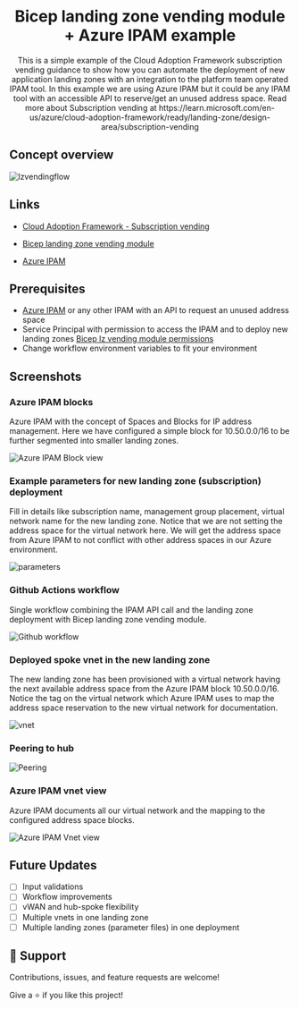 <h1 align="center">Bicep landing zone vending module + Azure IPAM example </h1>

<p align="center">This is a simple example of the Cloud Adoption Framework subscription vending guidance to show how you can automate the deployment of new application landing zones with an integration to the platform team operated IPAM tool. In this example we are using Azure IPAM but it could be any IPAM tool with an accessible API to reserve/get an unused address space. Read more about Subscription vending at https://learn.microsoft.com/en-us/azure/cloud-adoption-framework/ready/landing-zone/design-area/subscription-vending</p>

## Concept overview

![lzvendingflow](https://user-images.githubusercontent.com/98233333/229721561-7a67062d-ebf6-4453-abf4-322e437dc70e.png)


## Links

- [Cloud Adoption Framework - Subscription vending](https://learn.microsoft.com/en-us/azure/cloud-adoption-framework/ready/landing-zone/design-area/subscription-vending "Cloud Adoption Framework - Subscription vending")

- [Bicep landing zone vending module](https://github.com/Azure/bicep-lz-vending "Bicep landing zone vending module for Azure repo")

- [Azure IPAM](https://github.com/Azure/ipam "Azure IPAM repo")

## Prerequisites 

- [Azure IPAM](https://azure.github.io/ipam/#/deployment/README "Azure IPAM") or any other IPAM with an API to request an unused address space
- Service Principal with permission to access the IPAM and to deploy new landing zones [Bicep lz vending module permissions](https://github.com/azure/bicep-lz-vending/wiki/permissions)
- Change workflow environment variables to fit your environment

## Screenshots

### Azure IPAM blocks
Azure IPAM with the concept of Spaces and Blocks for IP address management. Here we have configured a simple block for 10.50.0.0/16 to be further segmented into smaller landing zones. 

![Azure IPAM Block view](https://user-images.githubusercontent.com/98233333/229759410-12747ac1-b264-4afd-ac1e-d004b0e72a20.png)

### Example parameters for new landing zone (subscription) deployment
Fill in details like subscription name, management group placement, virtual network name for the new landing zone. Notice that we are not setting the address space for the virtual network here. We will get the address space from Azure IPAM to not conflict with other address spaces in our Azure environment. 

![parameters](https://user-images.githubusercontent.com/98233333/229581348-c0f4787c-5e3e-4804-a1b1-6edc9b6e7ca3.png)

### Github Actions workflow 

Single workflow combining the IPAM API call and the landing zone deployment with Bicep landing zone vending module. 

![Github workflow](https://user-images.githubusercontent.com/98233333/229730184-b7b190c7-d922-455a-b45b-0ff6966dde79.png)

### Deployed spoke vnet in the new landing zone

The new landing zone has been provisioned with a virtual network having the next available address space from the Azure IPAM block 10.50.0.0/16. Notice the tag on the virtual network which Azure IPAM uses to map the address space reservation to the new virtual network for documentation.

![vnet](https://user-images.githubusercontent.com/98233333/229760276-312c2b91-6298-42e2-8d5b-ca7898ad9f25.png)

### Peering to hub 

![Peering](https://user-images.githubusercontent.com/98233333/229760611-4d9cb94f-3ce2-4041-95ff-b4a71f884623.png)

### Azure IPAM vnet view 

Azure IPAM documents all our virtual network and the mapping to the configured address space blocks.

![Azure IPAM Vnet view](https://user-images.githubusercontent.com/98233333/229759101-d3dc1149-aca2-4a7e-8b94-9249f1f72f96.png)

## Future Updates

- [ ] Input validations
- [ ] Workflow improvements
- [ ] vWAN and hub-spoke flexibility
- [ ] Multiple vnets in one landing zone
- [ ] Multiple landing zones (parameter files) in one deployment

## 🤝 Support

Contributions, issues, and feature requests are welcome!

Give a ⭐️ if you like this project!
